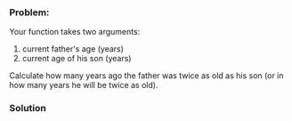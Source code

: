 ### Problem:
<p>Your function takes two arguments:</p>
<ol>
<li>current father&apos;s age (years)</li>
<li>current age of his son (years)</li>
</ol>
<p>&#x421;alculate how many years ago the father was twice as old as his son (or in how many years he will be twice as old).</p>

### Solution